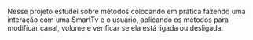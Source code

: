 Nesse projeto estudei sobre métodos colocando em prática fazendo uma interação com uma SmartTv e o usuário, aplicando os métodos para modificar canal, volume e verificar se ela está ligada ou desligada.